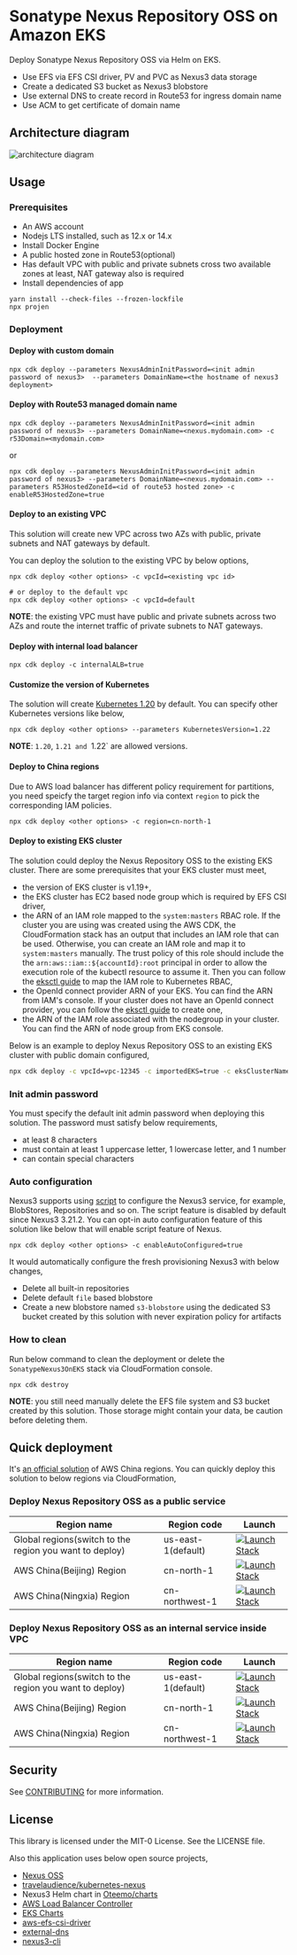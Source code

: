 # Sonatype Nexus Repository OSS on Amazon EKS

Deploy Sonatype Nexus Repository OSS via Helm on EKS.

- Use EFS via EFS CSI driver, PV and PVC as Nexus3 data storage
- Create a dedicated S3 bucket as Nexus3 blobstore
- Use external DNS to create record in Route53 for ingress domain name 
- Use ACM to get certificate of domain name

## Architecture diagram
![architecture diagram](arch.png)

## Usage

### Prerequisites
- An AWS account
- Nodejs LTS installed, such as 12.x or 14.x
- Install Docker Engine
- A public hosted zone in Route53(optional)
- Has default VPC with public and private subnets cross two available zones at least, NAT gateway also is required
- Install dependencies of app  
```
yarn install --check-files --frozen-lockfile
npx projen
```

### Deployment
#### Deploy with custom domain
```
npx cdk deploy --parameters NexusAdminInitPassword=<init admin password of nexus3>  --parameters DomainName=<the hostname of nexus3 deployment>
```

#### Deploy with Route53 managed domain name
```
npx cdk deploy --parameters NexusAdminInitPassword=<init admin password of nexus3> --parameters DomainName=<nexus.mydomain.com> -c r53Domain=<mydomain.com>
```
or
```
npx cdk deploy --parameters NexusAdminInitPassword=<init admin password of nexus3> --parameters DomainName=<nexus.mydomain.com> --parameters R53HostedZoneId=<id of route53 hosted zone> -c enableR53HostedZone=true
```

#### Deploy to an existing VPC
This solution will create new VPC across two AZs with public, private subnets and NAT gateways by default.

You can deploy the solution to the existing VPC by below options,
```
npx cdk deploy <other options> -c vpcId=<existing vpc id>

# or deploy to the default vpc
npx cdk deploy <other options> -c vpcId=default
```

**NOTE**: the existing VPC must have public and private subnets across two AZs and route the internet traffic of private subnets to NAT gateways.

#### Deploy with internal load balancer
```
npx cdk deploy -c internalALB=true
```

#### Customize the version of Kubernetes
The solution will create [Kubernetes 1.20](https://docs.aws.amazon.com/eks/latest/userguide/kubernetes-versions.html#kubernetes-1.20) by default. You can specify other Kubernetes versions like below,
```
npx cdk deploy <other options> --parameters KubernetesVersion=1.22
```

**NOTE**: `1.20`, `1.21 and `1.22` are allowed versions.

#### Deploy to China regions
Due to AWS load balancer has different policy requirement for partitions, you need speicfy the target region info via context `region` to pick the corresponding IAM policies.
```
npx cdk deploy <other options> -c region=cn-north-1
```

#### Deploy to existing EKS cluster
The solution could deploy the Nexus Repository OSS to the existing EKS cluster. There are some prerequisites that your EKS cluster must meet,

- the version of EKS cluster is v1.19+,
- the EKS cluster has EC2 based node group which is required by EFS CSI driver,
- the ARN of an IAM role mapped to the `system:masters` RBAC role. If the cluster you are using was created using the AWS CDK, the CloudFormation stack has an output that includes an IAM role that can be used. Otherwise, you can create an IAM role and map it to `system:masters` manually. The trust policy of this role should include the the `arn:aws::iam::${accountId}:root` principal in order to allow the execution role of the kubectl resource to assume it. Then you can follow the [eksctl guide](https://eksctl.io/usage/iam-identity-mappings/) to map the IAM role to Kubernetes RBAC,
- the OpenId connect provider ARN of your EKS. You can find the ARN from IAM's console. If your cluster does not have an OpenId connect provider, you can follow the [eksctl guide](https://eksctl.io/usage/iamserviceaccounts/) to create one,
- the ARN of the IAM role associated with the nodegroup in your cluster. You can find the ARN of node group from EKS console.
 
Below is an example to deploy Nexus Repository OSS to an existing EKS cluster with public domain configured,
```bash
npx cdk deploy -c vpcId=vpc-12345 -c importedEKS=true -c eksClusterName=the-cluster-name -c eksKubectlRoleArn=arn:aws:iam::123456789012:role/eks-kubectl-role -c eksOpenIdConnectProviderArn=arn:aws:iam::123456789012:oidc-provider/oidc.eks.ap-east-1.amazonaws.com/id/12345678 -c nodeGroupRoleArn=arn:aws:iam::123456789012:role/eksctl-cluster-nodegroup-ng-NodeInstanceRole-123456 --parameters NexusAdminInitPassword=<the strong password> -c enableAutoConfigured=true --parameters DomainName=<the custom domain> --parameters R53HostedZoneId=<id of r53 zone> -c enableR53HostedZone=true
```

### Init admin password
You must specify the default init admin password when deploying this solution. The password must satisfy below requirements,
- at least 8 characters
- must contain at least 1 uppercase letter, 1 lowercase letter, and 1 number
- can contain special characters

### Auto configuration
Nexus3 supports using [script][nexus3-script] to configure the Nexus3 service, for example, BlobStores, Repositories and so on. The script feature is disabled by default since Nexus3 3.21.2. You can opt-in auto configuration feature of this solution like below that will enable script feature of Nexus.
```
npx cdk deploy <other options> -c enableAutoConfigured=true
```
It would automatically configure the fresh provisioning Nexus3 with below changes,

- Delete all built-in repositories
- Delete default `file` based blobstore
- Create a new blobstore named `s3-blobstore` using the dedicated S3 bucket created by this solution with never expiration policy for artifacts

### How to clean
Run below command to clean the deployment or delete the `SonatypeNexus3OnEKS` stack via CloudFormation console.
```
npx cdk destroy
```
**NOTE**: you still need manually delete the EFS file system and S3 bucket created by this solution. Those storage might contain your data, be caution before deleting them.

## Quick deployment
It's [an official solution][nexus-oss-on-aws-solution] of AWS China regions. You can quickly deploy this solution to below regions via CloudFormation,

### Deploy Nexus Repository OSS as a public service
Region name | Region code | Launch
--- | --- | ---
Global regions(switch to the region you want to deploy) | us-east-1(default) | [![Launch Stack](LaunchStack.jpg)](https://us-east-1.console.aws.amazon.com/cloudformation/home?region=us-east-1#/stacks/create/template?stackName=NexusOSS&templateURL=https://aws-gcr-solutions.s3.amazonaws.com/nexus-oss-on-aws/latest/nexus-repository-oss-on-aws.template.json)
AWS China(Beijing) Region | cn-north-1 | [![Launch Stack](LaunchStack.jpg)](https://console.amazonaws.cn/cloudformation/home?region=cn-north-1#/stacks/new?stackName=NexusOSS&templateURL=https://aws-gcr-solutions.s3.cn-north-1.amazonaws.com.cn/nexus-oss-on-aws/latest/nexus-repository-oss-on-aws-cn.template.json)
AWS China(Ningxia) Region | cn-northwest-1 | [![Launch Stack](LaunchStack.jpg)](https://console.amazonaws.cn/cloudformation/home?region=cn-northwest-1#/stacks/new?stackName=NexusOSS&templateURL=https://aws-gcr-solutions.s3.cn-north-1.amazonaws.com.cn/nexus-oss-on-aws/latest/nexus-repository-oss-on-aws-cn.template.json)

### Deploy Nexus Repository OSS as an internal service inside VPC
Region name | Region code | Launch
--- | --- | ---
Global regions(switch to the region you want to deploy) | us-east-1(default) | [![Launch Stack](LaunchStack.jpg)](https://us-east-1.console.aws.amazon.com/cloudformation/home?region=us-east-1#/stacks/create/template?stackName=PrivateNexusOSS&templateURL=https://aws-gcr-solutions.s3.amazonaws.com/nexus-oss-on-aws/latest/private-nexus-repository-oss-on-aws.template.json)
AWS China(Beijing) Region | cn-north-1 | [![Launch Stack](LaunchStack.jpg)](https://console.amazonaws.cn/cloudformation/home?region=cn-north-1#/stacks/new?stackName=PrivateNexusOSS&templateURL=https://aws-gcr-solutions.s3.cn-north-1.amazonaws.com.cn/nexus-oss-on-aws/latest/private-nexus-repository-oss-on-aws-cn.template.json)
AWS China(Ningxia) Region | cn-northwest-1 | [![Launch Stack](LaunchStack.jpg)](https://console.amazonaws.cn/cloudformation/home?region=cn-northwest-1#/stacks/new?stackName=PrivateNexusOSS&templateURL=https://aws-gcr-solutions.s3.cn-north-1.amazonaws.com.cn/nexus-oss-on-aws/latest/private-nexus-repository-oss-on-aws-cn.template.json)

## Security

See [CONTRIBUTING](CONTRIBUTING.md#security-issue-notifications) for more information.

## License

This library is licensed under the MIT-0 License. See the LICENSE file.

Also this application uses below open source projects,

- [Nexus OSS](https://github.com/sonatype/nexus-public)
- [travelaudience/kubernetes-nexus](https://github.com/travelaudience/kubernetes-nexus/) 
- Nexus3 Helm chart in [Oteemo/charts](https://github.com/Oteemo/charts)
- [AWS Load Balancer Controller](https://github.com/kubernetes-sigs/aws-load-balancer-controller)
- [EKS Charts](https://github.com/aws/eks-charts)
- [aws-efs-csi-driver](https://github.com/kubernetes-sigs/aws-efs-csi-driver)
- [external-dns](https://github.com/kubernetes-sigs/external-dns)
- [nexus3-cli](https://gitlab.com/thiagocsf/nexus3-cli)

[nexus3-script]: https://help.sonatype.com/repomanager3/rest-and-integration-api/script-api
[nexus-oss-on-aws-solution]: https://www.amazonaws.cn/solutions/nexusoss-on-aws/
